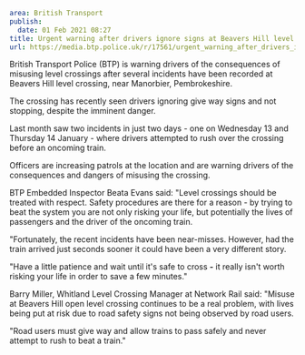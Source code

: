 ```yaml
area: British Transport
publish:
  date: 01 Feb 2021 08:27
title: Urgent warning after drivers ignore signs at Beavers Hill level crossing
url: https://media.btp.police.uk/r/17561/urgent_warning_after_drivers_ignore_signs_at_beav
```

British Transport Police (BTP) is warning drivers of the consequences of misusing level crossings after several incidents have been recorded at Beavers Hill level crossing, near Manorbier, Pembrokeshire.

The crossing has recently seen drivers ignoring give way signs and not stopping, despite the imminent danger.

Last month saw two incidents in just two days - one on Wednesday 13 and Thursday 14 January - where drivers attempted to rush over the crossing before an oncoming train.

Officers are increasing patrols at the location and are warning drivers of the consequences and dangers of misusing the crossing.

BTP Embedded Inspector Beata Evans said: "Level crossings should be treated with respect. Safety procedures are there for a reason - by trying to beat the system you are not only risking your life, but potentially the lives of passengers and the driver of the oncoming train.

"Fortunately, the recent incidents have been near-misses. However, had the train arrived just seconds sooner it could have been a very different story.

"Have a little patience and wait until it's safe to cross **-** it really isn't worth risking your life in order to save a few minutes."

Barry Miller, Whitland Level Crossing Manager at Network Rail said: "Misuse at Beavers Hill open level crossing continues to be a real problem, with lives being put at risk due to road safety signs not being observed by road users.

"Road users must give way and allow trains to pass safely and never attempt to rush to beat a train."
